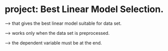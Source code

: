 # project: Best Linear Model Selection.
--> that gives the best linear model suitable for data set.

--> works only when the data set is preprocessed.

--> the dependent variable must be at the end.
